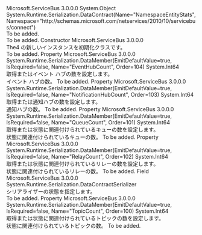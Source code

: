 <Type Name="NamespaceEntityStats" FullName="Microsoft.ServiceBus.Management.NamespaceEntityStats">
  <TypeSignature Language="C#" Value="public class NamespaceEntityStats" />
  <TypeSignature Language="ILAsm" Value=".class public auto ansi beforefieldinit NamespaceEntityStats extends System.Object" />
  <TypeSignature Language="DocId" Value="T:Microsoft.ServiceBus.Management.NamespaceEntityStats" />
  <TypeSignature Language="VB.NET" Value="Public Class NamespaceEntityStats" />
  <TypeSignature Language="F#" Value="type NamespaceEntityStats = class" />
  <AssemblyInfo>
    <AssemblyName>Microsoft.ServiceBus</AssemblyName>
    <AssemblyVersion>3.0.0.0</AssemblyVersion>
  </AssemblyInfo>
  <Base>
    <BaseTypeName>System.Object</BaseTypeName>
  </Base>
  <Interfaces />
  <Attributes>
    <Attribute>
      <AttributeName>System.Runtime.Serialization.DataContract(Name="NamespaceEntityStats", Namespace="http://schemas.microsoft.com/netservices/2010/10/servicebus/connect")</AttributeName>
    </Attribute>
  </Attributes>
  <Docs>
    <summary>To be added.</summary>
    <remarks>To be added.</remarks>
  </Docs>
  <Members>
    <Member MemberName=".ctor">
      <MemberSignature Language="C#" Value="public NamespaceEntityStats ();" />
      <MemberSignature Language="ILAsm" Value=".method public hidebysig specialname rtspecialname instance void .ctor() cil managed" />
      <MemberSignature Language="DocId" Value="M:Microsoft.ServiceBus.Management.NamespaceEntityStats.#ctor" />
      <MemberSignature Language="VB.NET" Value="Public Sub New ()" />
      <MemberType>Constructor</MemberType>
      <AssemblyInfo>
        <AssemblyName>Microsoft.ServiceBus</AssemblyName>
        <AssemblyVersion>3.0.0.0</AssemblyVersion>
      </AssemblyInfo>
      <Parameters />
      <Docs>
        <summary>The4 の新しいインスタンスを初期化<see cref="T:Microsoft.ServiceBus.Management.NamespaceEntityStats" />クラスです。</summary>
        <remarks>To be added.</remarks>
      </Docs>
    </Member>
    <Member MemberName="EventHubCount">
      <MemberSignature Language="C#" Value="public long EventHubCount { get; set; }" />
      <MemberSignature Language="ILAsm" Value=".property instance int64 EventHubCount" />
      <MemberSignature Language="DocId" Value="P:Microsoft.ServiceBus.Management.NamespaceEntityStats.EventHubCount" />
      <MemberSignature Language="VB.NET" Value="Public Property EventHubCount As Long" />
      <MemberSignature Language="F#" Value="member this.EventHubCount : int64 with get, set" Usage="Microsoft.ServiceBus.Management.NamespaceEntityStats.EventHubCount" />
      <MemberType>Property</MemberType>
      <AssemblyInfo>
        <AssemblyName>Microsoft.ServiceBus</AssemblyName>
        <AssemblyVersion>3.0.0.0</AssemblyVersion>
      </AssemblyInfo>
      <Attributes>
        <Attribute>
          <AttributeName>System.Runtime.Serialization.DataMember(EmitDefaultValue=true, IsRequired=false, Name="EventHubCount", Order=104)</AttributeName>
        </Attribute>
      </Attributes>
      <ReturnValue>
        <ReturnType>System.Int64</ReturnType>
      </ReturnValue>
      <Docs>
        <summary>取得またはイベント ハブの数を設定します。</summary>
        <value>イベント ハブの数。</value>
        <remarks>To be added.</remarks>
      </Docs>
    </Member>
    <Member MemberName="NotificationHubCount">
      <MemberSignature Language="C#" Value="public long NotificationHubCount { get; set; }" />
      <MemberSignature Language="ILAsm" Value=".property instance int64 NotificationHubCount" />
      <MemberSignature Language="DocId" Value="P:Microsoft.ServiceBus.Management.NamespaceEntityStats.NotificationHubCount" />
      <MemberSignature Language="VB.NET" Value="Public Property NotificationHubCount As Long" />
      <MemberSignature Language="F#" Value="member this.NotificationHubCount : int64 with get, set" Usage="Microsoft.ServiceBus.Management.NamespaceEntityStats.NotificationHubCount" />
      <MemberType>Property</MemberType>
      <AssemblyInfo>
        <AssemblyName>Microsoft.ServiceBus</AssemblyName>
        <AssemblyVersion>3.0.0.0</AssemblyVersion>
      </AssemblyInfo>
      <Attributes>
        <Attribute>
          <AttributeName>System.Runtime.Serialization.DataMember(EmitDefaultValue=true, IsRequired=false, Name="NotificationHubCount", Order=103)</AttributeName>
        </Attribute>
      </Attributes>
      <ReturnValue>
        <ReturnType>System.Int64</ReturnType>
      </ReturnValue>
      <Docs>
        <summary>取得または通知ハブの数を設定します。</summary>
        <value>通知ハブの数。</value>
        <remarks>To be added.</remarks>
      </Docs>
    </Member>
    <Member MemberName="QueueCount">
      <MemberSignature Language="C#" Value="public long QueueCount { get; set; }" />
      <MemberSignature Language="ILAsm" Value=".property instance int64 QueueCount" />
      <MemberSignature Language="DocId" Value="P:Microsoft.ServiceBus.Management.NamespaceEntityStats.QueueCount" />
      <MemberSignature Language="VB.NET" Value="Public Property QueueCount As Long" />
      <MemberSignature Language="F#" Value="member this.QueueCount : int64 with get, set" Usage="Microsoft.ServiceBus.Management.NamespaceEntityStats.QueueCount" />
      <MemberType>Property</MemberType>
      <AssemblyInfo>
        <AssemblyName>Microsoft.ServiceBus</AssemblyName>
        <AssemblyVersion>3.0.0.0</AssemblyVersion>
      </AssemblyInfo>
      <Attributes>
        <Attribute>
          <AttributeName>System.Runtime.Serialization.DataMember(EmitDefaultValue=true, IsRequired=false, Name="QueueCount", Order=101)</AttributeName>
        </Attribute>
      </Attributes>
      <ReturnValue>
        <ReturnType>System.Int64</ReturnType>
      </ReturnValue>
      <Docs>
        <summary>取得または状態に関連付けられているキューの数を設定します。</summary>
        <value>状態に関連付けられているキューの数。</value>
        <remarks>To be added.</remarks>
      </Docs>
    </Member>
    <Member MemberName="RelayCount">
      <MemberSignature Language="C#" Value="public long RelayCount { get; set; }" />
      <MemberSignature Language="ILAsm" Value=".property instance int64 RelayCount" />
      <MemberSignature Language="DocId" Value="P:Microsoft.ServiceBus.Management.NamespaceEntityStats.RelayCount" />
      <MemberSignature Language="VB.NET" Value="Public Property RelayCount As Long" />
      <MemberSignature Language="F#" Value="member this.RelayCount : int64 with get, set" Usage="Microsoft.ServiceBus.Management.NamespaceEntityStats.RelayCount" />
      <MemberType>Property</MemberType>
      <AssemblyInfo>
        <AssemblyName>Microsoft.ServiceBus</AssemblyName>
        <AssemblyVersion>3.0.0.0</AssemblyVersion>
      </AssemblyInfo>
      <Attributes>
        <Attribute>
          <AttributeName>System.Runtime.Serialization.DataMember(EmitDefaultValue=true, IsRequired=false, Name="RelayCount", Order=102)</AttributeName>
        </Attribute>
      </Attributes>
      <ReturnValue>
        <ReturnType>System.Int64</ReturnType>
      </ReturnValue>
      <Docs>
        <summary>取得または状態に関連付けられているリレーの数を設定します。</summary>
        <value>状態に関連付けられているリレーの数。</value>
        <remarks>To be added.</remarks>
      </Docs>
    </Member>
    <Member MemberName="Serializer">
      <MemberSignature Language="C#" Value="public static readonly System.Runtime.Serialization.DataContractSerializer Serializer;" />
      <MemberSignature Language="ILAsm" Value=".field public static initonly class System.Runtime.Serialization.DataContractSerializer Serializer" />
      <MemberSignature Language="DocId" Value="F:Microsoft.ServiceBus.Management.NamespaceEntityStats.Serializer" />
      <MemberSignature Language="VB.NET" Value="Public Shared ReadOnly Serializer As DataContractSerializer " />
      <MemberSignature Language="F#" Value=" staticval mutable Serializer : System.Runtime.Serialization.DataContractSerializer" Usage="Microsoft.ServiceBus.Management.NamespaceEntityStats.Serializer" />
      <MemberType>Field</MemberType>
      <AssemblyInfo>
        <AssemblyName>Microsoft.ServiceBus</AssemblyName>
        <AssemblyVersion>3.0.0.0</AssemblyVersion>
      </AssemblyInfo>
      <ReturnValue>
        <ReturnType>System.Runtime.Serialization.DataContractSerializer</ReturnType>
      </ReturnValue>
      <Docs>
        <summary>シリアライザーの状態を指定します。</summary>
        <remarks>To be added.</remarks>
      </Docs>
    </Member>
    <Member MemberName="TopicCount">
      <MemberSignature Language="C#" Value="public long TopicCount { get; set; }" />
      <MemberSignature Language="ILAsm" Value=".property instance int64 TopicCount" />
      <MemberSignature Language="DocId" Value="P:Microsoft.ServiceBus.Management.NamespaceEntityStats.TopicCount" />
      <MemberSignature Language="VB.NET" Value="Public Property TopicCount As Long" />
      <MemberSignature Language="F#" Value="member this.TopicCount : int64 with get, set" Usage="Microsoft.ServiceBus.Management.NamespaceEntityStats.TopicCount" />
      <MemberType>Property</MemberType>
      <AssemblyInfo>
        <AssemblyName>Microsoft.ServiceBus</AssemblyName>
        <AssemblyVersion>3.0.0.0</AssemblyVersion>
      </AssemblyInfo>
      <Attributes>
        <Attribute>
          <AttributeName>System.Runtime.Serialization.DataMember(EmitDefaultValue=true, IsRequired=false, Name="TopicCount", Order=100)</AttributeName>
        </Attribute>
      </Attributes>
      <ReturnValue>
        <ReturnType>System.Int64</ReturnType>
      </ReturnValue>
      <Docs>
        <summary>取得または状態に関連付けられているトピックの数を設定します。</summary>
        <value>状態に関連付けられているトピックの数。</value>
        <remarks>To be added.</remarks>
      </Docs>
    </Member>
  </Members>
</Type>